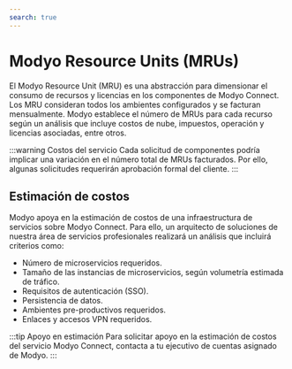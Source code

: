 ```yaml
---
search: true
---
```


# Modyo Resource Units (MRUs)

El Modyo Resource Unit (MRU) es una abstracción para dimensionar el consumo de recursos y licencias en los componentes de Modyo Connect. Los MRU consideran todos los ambientes configurados y se facturan mensualmente. Modyo establece el número de MRUs para cada recurso según un análisis que incluye costos de nube, impuestos, operación y licencias asociadas, entre otros.

:::warning Costos del servicio
Cada solicitud de componentes podría implicar una variación en el número total de MRUs facturados. Por ello, algunas solicitudes requerirán aprobación formal del cliente.
:::

## Estimación de costos

Modyo apoya en la estimación de costos de una infraestructura de servicios sobre Modyo Connect. Para ello, un arquitecto de soluciones de nuestra área de servicios profesionales realizará un análisis que incluirá criterios como:

- Número de microservicios requeridos.
- Tamaño de las instancias de microservicios, según volumetría estimada de tráfico.
- Requisitos de autenticación (SSO).
- Persistencia de datos.
- Ambientes pre-productivos requeridos.
- Enlaces y accesos VPN requeridos.

:::tip Apoyo en estimación
Para solicitar apoyo en la estimación de costos del servicio Modyo Connect, contacta a tu ejecutivo de cuentas asignado de Modyo.
:::